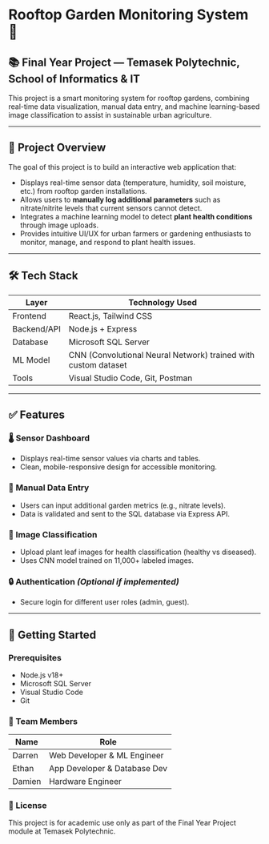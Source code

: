# Rooftop Garden Monitoring System 🌿

## 📚 Final Year Project — Temasek Polytechnic, School of Informatics & IT

This project is a smart monitoring system for rooftop gardens, combining real-time data visualization, manual data entry, and machine learning-based image classification to assist in sustainable urban agriculture.

---

## 📌 Project Overview

The goal of this project is to build an interactive web application that:

- Displays real-time sensor data (temperature, humidity, soil moisture, etc.) from rooftop garden installations.
- Allows users to **manually log additional parameters** such as nitrate/nitrite levels that current sensors cannot detect.
- Integrates a machine learning model to detect **plant health conditions** through image uploads.
- Provides intuitive UI/UX for urban farmers or gardening enthusiasts to monitor, manage, and respond to plant health issues.

---

## 🛠 Tech Stack

| Layer        | Technology Used                     |
|--------------|-------------------------------------|
| Frontend     | React.js, Tailwind CSS              |
| Backend/API  | Node.js + Express                   |
| Database     | Microsoft SQL Server                |
| ML Model     | CNN (Convolutional Neural Network) trained with custom dataset |
| Tools        | Visual Studio Code, Git, Postman    |

---

## ✅ Features

### 🌡️ Sensor Dashboard
- Displays real-time sensor values via charts and tables.
- Clean, mobile-responsive design for accessible monitoring.

### 📝 Manual Data Entry
- Users can input additional garden metrics (e.g., nitrate levels).
- Data is validated and sent to the SQL database via Express API.

### 🌱 Image Classification
- Upload plant leaf images for health classification (healthy vs diseased).
- Uses CNN model trained on 11,000+ labeled images.

### 🔒 Authentication *(Optional if implemented)*
- Secure login for different user roles (admin, guest).

---

## 🚀 Getting Started

### Prerequisites
- Node.js v18+
- Microsoft SQL Server
- Visual Studio Code
- Git

### 👥 Team Members
|Name     |	Role                              |
|---------|-----------------------------------|
| Darren  |Web Developer & ML Engineer        |
| Ethan   |App Developer & Database Dev       |
| Damien  |	Hardware Engineer                 |


### 📄 License
This project is for academic use only as part of the Final Year Project module at Temasek Polytechnic.


